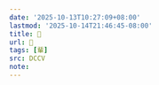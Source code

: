 ```yaml
---
date: '2025-10-13T10:27:09+08:00'
lastmod: '2025-10-14T21:46:45-08:00'
title: 􁼷
url: 􁼷
tags: [輩]
src: DCCV
note:
---
```

